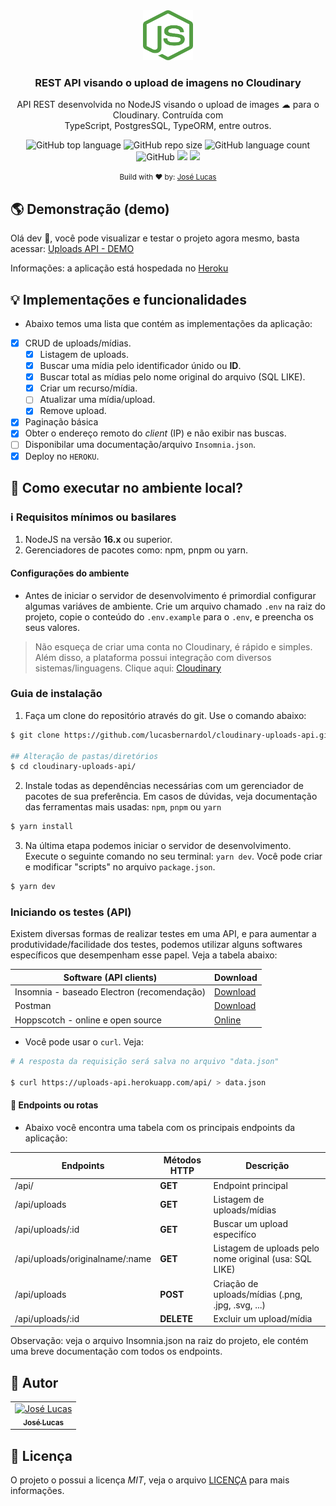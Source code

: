 <div align="center">
  <img src="./.github/assets/node.svg" width="80px" height="80px" />
  <h3>REST API visando o upload de imagens no Cloudinary</h3>

  <p align="center">
    API REST desenvolvida no NodeJS visando o upload de images ☁ para o Cloudinary. Contruída com <br/>TypeScript, PostgresSQL, TypeORM, entre outros.
  </p>  
</div>

<div align="center">
  <img alt="GitHub top language" src="https://img.shields.io/github/languages/top/lucasbernardol/cloudinary-uploads-api">

  <img alt="GitHub repo size" src="https://img.shields.io/github/repo-size/lucasbernardol/cloudinary-uploads-api">

  <img alt="GitHub language count" src="https://img.shields.io/github/languages/count/lucasbernardol/cloudinary-uploads-api">

  <img alt="GitHub" src="https://img.shields.io/github/license/lucasbernardol/cloudinary-uploads-api">

  <img src="https://pyheroku-badge.herokuapp.com/?app=uploads-api&path=/&style=" />

  <a href="https://github.com/prettier/prettier">
    <img src="https://img.shields.io/badge/code_style-prettier-ff69b4.svg?style=flat" />
  </a>
</div>

<p align="center">
  <small>Build with ❤️ by: <a href="https://github.com/lucasbernardol">José Lucas</a></small>
</p>

## :earth_americas: Demonstração (demo)

Olá dev :wave:, você pode visualizar e testar o projeto agora mesmo, basta
acessar: [Uploads API - DEMO](https://uploads-api.herokuapp.com/api/)

Informações: a aplicação está hospedada no [Heroku](https://www.heroku.com/)

## :bulb: Implementações e funcionalidades

- Abaixo temos uma lista que contém as implementações da aplicação:

- [x] CRUD de uploads/mídias.
  - [x] Listagem de uploads.
  - [x] Buscar uma mídia pelo identificador únido ou **ID**.
  - [x] Buscar total as mídias pelo nome original do arquivo (SQL LIKE).
  - [x] Criar um recurso/mídia.
  - [ ] Atualizar uma mídia/upload.
  - [x] Remove upload.
- [x] Paginação básica
- [x] Obter o endereço remoto do _client_ (IP) e não exibir nas buscas.
- [ ] Disponibilar uma documentação/arquivo `Insomnia.json`.
- [x] Deploy no `HEROKU`.

## :wrench: Como executar no ambiente local?

### :information_source: Requisitos mínimos ou basilares

1. NodeJS na versão **16.x** ou superior.
2. Gerenciadores de pacotes como: npm, pnpm ou yarn.

#### Configurações do ambiente

- Antes de iniciar o servidor de desenvolvimento
  é primordial configurar algumas variáves de ambiente. Crie um arquivo chamado `.env` na raiz do projeto, copie o conteúdo do `.env.example` para o `.env`, e preencha os seus valores.

> Não esqueça de criar uma conta no Cloudinary, é rápido e simples.
> Além disso, a plataforma possui integração com diversos sistemas/linguagens. Clique aqui: [Cloudinary](https://cloudinary.com/)

### Guia de instalação

1. Faça um clone do repositório através do git. Use o comando abaixo:

```bash
$ git clone https://github.com/lucasbernardol/cloudinary-uploads-api.git

## Alteração de pastas/diretórios
$ cd cloudinary-uploads-api/
```

2. Instale todas as dependências necessárias com um gerenciador de pacotes
   de sua preferência. Em casos de dúvidas, veja documentação das ferramentas mais usadas: `npm`, `pnpm` ou `yarn`

```bash
$ yarn install
```

3. Na última etapa podemos iniciar o servidor de desenvolvimento. Execute o seguinte
   comando no seu terminal: `yarn dev`. Você pode criar e modificar "scripts" no arquivo `package.json`.

```bash
$ yarn dev
```

### Iniciando os testes (API)

Existem diversas formas de realizar testes em uma API, e para
aumentar a produtividade/facilidade dos testes, podemos utilizar alguns softwares
específicos que desempenham esse papel. Veja a tabela abaixo:

| Software (API clients)                     | Download                                   |
| ------------------------------------------ | ------------------------------------------ |
| Insomnia - baseado Electron (recomendação) | [Download](https://insomnia.rest/download) |
| Postman                                    | [Download](https://www.postman.com/)       |
| Hoppscotch - online e open source          | [Online](https://hoppscotch.io/pt-br)      |

- Você pode usar o `curl`. Veja:

```bash
# A resposta da requisição será salva no arquivo "data.json"

$ curl https://uploads-api.herokuapp.com/api/ > data.json
```

#### :pushpin: Endpoints ou rotas

- Abaixo você encontra uma tabela com os principais endpoints da aplicação:

| Endpoints                       | Métodos HTTP | Descrição                                              |
| ------------------------------- | ------------ | ------------------------------------------------------ |
| /api/                           | **GET**      | Endpoint principal                                     |
| /api/uploads                    | **GET**      | Listagem de uploads/mídias                             |
| /api/uploads/:id                | **GET**      | Buscar um upload especifíco                            |
| /api/uploads/originalname/:name | **GET**      | Listagem de uploads pelo nome original (usa: SQL LIKE) |
| /api/uploads                    | **POST**     | Criação de uploads/mídias (.png, .jpg, .svg, ...)      |
| /api/uploads/:id                | **DELETE**   | Excluir um upload/mídia                                |

Observação: veja o arquivo Insomnia.json na raiz do projeto, ele contém uma breve
documentação com todos os endpoints.

## :boy: Autor

<table class="author">
  <tr>
    <td align="center">
      <a href="https://github.com/lucasbernardol">
        <img src="https://avatars.githubusercontent.com/u/82418341?v=4" 
        width="100px;" alt="José Lucas"/>
        <br/>
        <sub>
          <b>José Lucas</b>
        </sub>
      </a>
    </td>
  </tr>
</table>

## 📝 Licença

O projeto o possui a licença _MIT_, veja o arquivo [LICENÇA](LICENSE) para mais informações.
